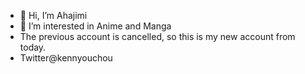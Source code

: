 - 👋 Hi, I’m Ahajimi
- 👀 I’m interested in Anime and Manga 
- The previous account is cancelled, so this is my new account from today.
- Twitter@kennyouchou

